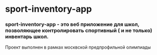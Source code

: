 # sport-inventory-app

### sport-inventory-app - это веб приложение для школ, позволяющее контролировать спортивный ( и не только) инвентарь школ. 

Проект выполнен в рамках москвской предпрофильной олимпиады

